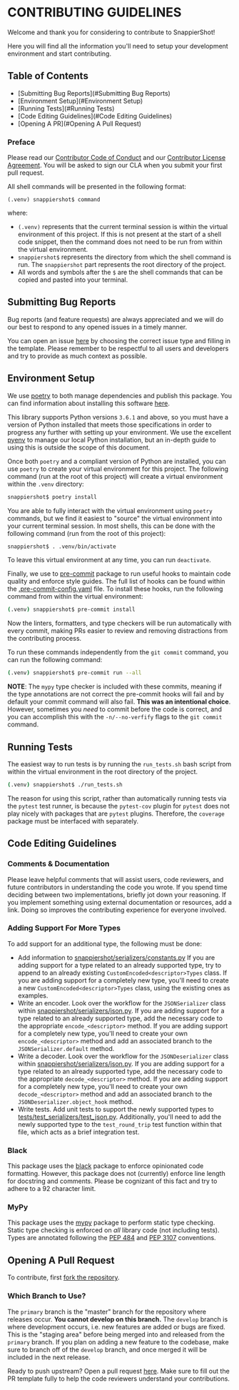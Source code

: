 # CONTRIBUTING GUIDELINES

Welcome and thank you for considering to contribute to SnappierShot!

Here you will find all the information you'll need to setup your development
  environment and start contributing.

## Table of Contents
  * [Submitting Bug Reports](#Submitting Bug Reports)
  * [Environment Setup](#Environment Setup)
  * [Running Tests](#Running Tests)
  * [Code Editing Guidelines](#Code Editing Guidelines)
  * [Opening A PR](#Opening A Pull Request)

### Preface
Please read our [Contributor Code of Conduct](CODE_OF_CONDUCT.md)
  and our [Contributor License Agreement](.github/CONTRIBUTOR_LICENSE_AGREEMENT.md).
  You will be asked to sign our CLA when you submit your first pull request.

All shell commands will be presented in the following format:
```
(.venv) snappiershot$ command
```
where:
* `(.venv)` represents that the current terminal session is within the
  virtual environment of this project. If this is not present at the start
  of a shell code snippet, then the command does not need to be run from
  within the virtual environment.
* `snappiershot$` represents the directory from which the shell command is run.
  The `snappiershot` part represents the root directory of the project.
* All words and symbols after the `$` are the shell commands that can be copied
  and pasted into your terminal.


## Submitting Bug Reports
Bug reports (and feature requests) are always appreciated and we will do our
  best to respond to any opened issues in a timely manner.

You can open an issue [here](https://github.com/MORSECorp/snappiershot/issues/new/choose)
  by choosing the correct issue type and filling in the template. Please
  remember to be respectful to all users and developers and try to provide
  as much context as possible.


## Environment Setup
We use [poetry](https://python-poetry.org/) to both manage dependencies
  and publish this package. You can find information about installing this
  software [here](https://python-poetry.org/docs/).

This library supports Python versions `3.6.1` and above, so you must have
  a version of Python installed that meets those specifications in order to
  progress any further with setting up your environment. We use the
  excellent [pyenv](https://github.com/pyenv/pyenv) to manage our local
  Python installation, but an in-depth guide to using this is outside the
  scope of this document.

Once both `poetry` and a compliant version of Python are installed,
  you can use `poetry` to create your virtual environment for this project.
  The following command (run at the root of this project) will create a
  virtual environment within the `.venv` directory:
```bash
snappiershot$ poetry install
```
You are able to fully interact with the virtual environment using `poetry`
  commands, but we find it easiest to "source" the virtual environment into
  your current terminal session. In most shells, this can be done with the
  following command (run from the root of this project):
```bash
snappiershot$ . .venv/bin/activate
```
To leave this virtual environment at any time, you can run `deactivate`.

Finally, we use to [pre-commit](https://pre-commit.com) package to run
  useful hooks to maintain code quality and enforce style guides. The
  full list of hooks can be found within the
  [.pre-commit-config.yaml](.pre-commit-config.yaml) file.
  To install these hooks, run the following command from within the virtual
  environment:
```bash
(.venv) snappiershot$ pre-commit install
```

Now the linters, formatters, and type checkers will be run automatically with
  every commit, making PRs easier to review and removing distractions from the
  contributing process.

To run these commands independently from the `git commit` command, you can run
  the following command:
```bash
(.venv) snappiershot$ pre-commit run --all
```

**NOTE**: The `mypy` type checker is included with these commits, meaning if
  the type annotations are not correct the pre-commit hooks will fail and by
  default your commit command will also fail.
  **This was an intentional choice**.
  However, sometimes you _need_ to commit before the code is correct, and you
  can accomplish this with the `-n/--no-verfify` flags to the `git commit`
  command.

## Running Tests
The easiest way to run tests is by running the `run_tests.sh` bash script
  from within the virtual environment in the root directory of the project.
```bash
(.venv) snappiershot$ ./run_tests.sh
```
The reason for using this script, rather than automatically running tests via
  the `pytest` test runner, is because the `pytest-cov` plugin for `pytest`
  does not play nicely with packages that are `pytest` plugins.
Therefore, the `coverage` package must be interfaced with separately.

## Code Editing Guidelines

### Comments & Documentation

Please leave helpful comments that will assist users, code reviewers, and
  future contributors in understanding the code you wrote. If you spend time
  deciding between two implementations, briefly jot down your reasoning. If
  you implement something using external documentation or resources, add a
  link. Doing so improves the contributing experience for everyone involved.

### Adding Support For More Types

To add support for an additional type, the following must be done:
  * Add information to [snappiershot/serializers/constants.py](snappiershot/serializers/constants.py)
    If you are adding support for a type related to an already supported type,
    try to append to an already existing `CustomEncoded<descriptor>Types` class.
    If you are adding support for a completely new type, you'll need to
    create a new `CustomEncoded<descriptor>Types` class, using the existing
    ones as examples.
  * Write an encoder.
    Look over the workflow for the `JSONSerializer` class within
    [snappiershot/serializers/json.py](snappiershot/serializers/json.py).
    If you are adding support for a type related to an already supported type,
    add the necessary code to the appropriate `encode_<descriptor>` method.
    If you are adding support for a completely new type, you'll need to
    create your own `encode_<descriptor>` method and add an associated branch
    to the `JSONSerializer.default` method.
  * Write a decoder.
    Look over the workflow for the `JSONDeserializer` class within
    [snappiershot/serializers/json.py](snappiershot/serializers/json.py).
    If you are adding support for a type related to an already supported type,
    add the necessary code to the appropriate `decode_<descriptor>` method.
    If you are adding support for a completely new type, you'll need to
    create your own `decode_<descriptor>` method and add an associated branch
    to the `JSONDeserializer.object_hook` method.
  * Write tests.
    Add unit tests to support the newly supported types to
    [tests/test_serializers/test_json.py](tests/test_serializers/test_json.py).
    Additionally, you'll need to add the newly supported type to the
    `test_round_trip` test function within that file, which acts as a
    brief integration test.

### Black

This package uses the [black](https://github.com/psf/black) package to enforce
  opinionated code formatting. However, this package does not (currently)
  enforce line length for docstring and comments. Please be cognizant of this
  fact and try to adhere to a 92 character limit.

### MyPy

This package uses the [mypy](https://github.com/python/mypy) package to perform
  static type checking. Static type checking is enforced on _*all*_ library code
  (not including tests). Types are annotated following the
  [PEP 484](https://www.python.org/dev/peps/pep-0484/) and
  [PEP 3107](https://www.python.org/dev/peps/pep-3107/) conventions.

## Opening A Pull Request

To contribute, first [fork the repository](https://github.com/MORSECorp/snappiershot).

### Which Branch to Use?
The `primary` branch is the "master" branch for the repository where releases
occur. **You cannot develop on this branch.** The `develop` branch is where
development occurs, i.e. new features are added or bugs are fixed. This is the
"staging area" before being merged into and released from the `primary` branch.
If you plan on adding a new feature to the codebase, make sure to branch off of
the `develop` branch, and once merged it will be included in the next release.

Ready to push upstream? Open a pull request [here](https://github.com/MORSECorp/snappiershot/compare).
Make sure to fill out the PR template fully to help the code reviewers
  understand your contributions.
